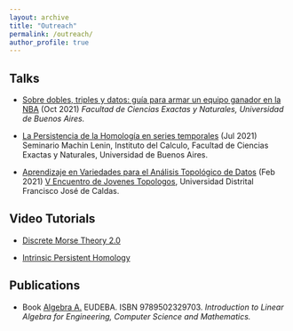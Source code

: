 ```yaml
---
layout: archive
title: "Outreach"
permalink: /outreach/
author_profile: true
---
```



## Talks

* [Sobre dobles, triples y datos: guía para armar un equipo ganador en la NBA](https://www.youtube.com/watch?v=8EDJNRZtxZs&list=PL0CgMPgsgatX5rXQyJfyDRhyvIQRe0tmI) (Oct 2021) _Facultad de Ciencias Exactas y Naturales, Universidad de Buenos Aires._

* [La Persistencia de la Homología en series temporales](https://www.youtube.com/watch?v=f_Npg6HNSn0&t=59s) (Jul 2021) Seminario Machin Lenin, Instituto del Calculo, Facultad de Ciencias Exactas y Naturales, Universidad de Buenos Aires.

* [Aprendizaje en Variedades para el Análisis Topológico de Datos](http://ximenafernandez.github.io/files/V_Encuentro_de_Jovenes_Topologos_Colombia.pdf) (Feb 2021) [V Encuentro de Jovenes Topologos](https://semlotoud2.wixsite.com/top5/bienvenido), Universidad Distrital Francisco José de Caldas.



## Video Tutorials

* [Discrete Morse Theory 2.0](https://www.youtube.com/watch?v=mZ2FIyg7NJ4)

* [Intrinsic Persistent Homology](https://www.youtube.com/watch?v=1lP9ndiM60o)



## Publications

* Book [Algebra A.](https://www.eudeba.com.ar/E-book/9789502329703/%C3%81lgebra+A) EUDEBA. ISBN 9789502329703. 
<i>Introduction to Linear Algebra for Engineering, Computer Science and Mathematics.</i>
